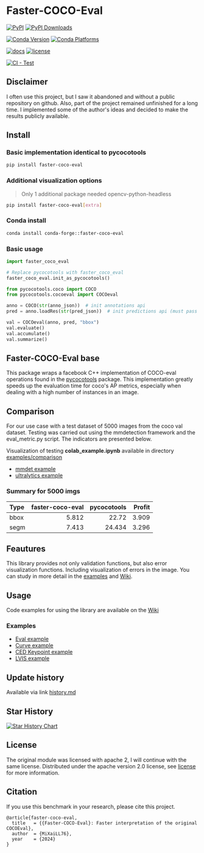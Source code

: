 # Faster-COCO-Eval

[![PyPI](https://img.shields.io/pypi/v/faster-coco-eval)](https://pypi.org/project/faster-coco-eval)
[![PyPI Downloads](https://img.shields.io/pypi/dm/faster-coco-eval.svg?label=PyPI%20downloads)](https://pypi.org/project/faster-coco-eval/)

[![Conda Version](https://img.shields.io/conda/vn/conda-forge/faster-coco-eval.svg)](https://anaconda.org/conda-forge/faster-coco-eval)
[![Conda Platforms](https://img.shields.io/conda/pn/conda-forge/faster-coco-eval.svg)](https://anaconda.org/conda-forge/faster-coco-eval)

[![docs](https://img.shields.io/badge/docs-latest-blue)](https://github.com/MiXaiLL76/faster_coco_eval/wiki)
[![license](https://img.shields.io/github/license/MiXaiLL76/faster_coco_eval.svg)](https://github.com/MiXaiLL76/faster_coco_eval/blob/main/LICENSE)

[![CI - Test](https://github.com/MiXaiLL76/faster_coco_eval/actions/workflows/unittest.yml/badge.svg)](https://github.com/MiXaiLL76/faster_coco_eval/actions/workflows/unittest.yml)

<!-- [![Coverage](https://codecov.io/github/MiXaiLL76/faster_coco_eval/coverage.svg?branch=main)](https://codecov.io/gh/MiXaiLL76/faster_coco_eval)       -->

## Disclaimer

I often use this project, but I saw it abandoned and without a public repository on github.
Also, part of the project remained unfinished for a long time. I implemented some of the author's ideas and decided to make the results publicly available.

## Install

### Basic implementation identical to pycocotools

```bash
pip install faster-coco-eval
```

### Additional visualization options

> Only 1 additional package needed opencv-python-headless

```bash
pip install faster-coco-eval[extra]
```

### Conda install

```bash
conda install conda-forge::faster-coco-eval
```

### Basic usage

```py
import faster_coco_eval

# Replace pycocotools with faster_coco_eval
faster_coco_eval.init_as_pycocotools()

from pycocotools.coco import COCO
from pycocotools.cocoeval import COCOeval

anno = COCO(str(anno_json))  # init annotations api
pred = anno.loadRes(str(pred_json))  # init predictions api (must pass string, not Path)

val = COCOeval(anno, pred, "bbox")
val.evaluate()
val.accumulate()
val.summarize()

```

## Faster-COCO-Eval base

This package wraps a facebook C++ implementation of COCO-eval operations found in the
[pycocotools](https://github.com/cocodataset/cocoapi/tree/master/PythonAPI/pycocotools) package.
This implementation greatly speeds up the evaluation time
for coco's AP metrics, especially when dealing with a high number of instances in an image.

## Comparison

For our use case with a test dataset of 5000 images from the coco val dataset.
Testing was carried out using the mmdetection framework and the eval_metric.py script. The indicators are presented below.

Visualization of testing **colab_example.ipynb** available in directory [examples/comparison](https://nbviewer.org/github/MiXaiLL76/faster_coco_eval/blob/main/examples/comparison)

- [mmdet example](https://nbviewer.org/github/MiXaiLL76/faster_coco_eval/blob/main/examples/comparison/mmdet/colab_example.ipynb)
- [ultralytics example](https://nbviewer.org/github/MiXaiLL76/faster_coco_eval/blob/main/examples/comparison/ultralytics/colab_example.ipynb)

### Summary for 5000 imgs

| Type | faster-coco-eval | pycocotools | Profit |
| :--- | ---------------: | ----------: | -----: |
| bbox |            5.812 |       22.72 |  3.909 |
| segm |            7.413 |      24.434 |  3.296 |

## Feautures

This library provides not only validation functions, but also error visualization functions. Including visualization of errors in the image.
You can study in more detail in the [examples](https://github.com/MiXaiLL76/faster_coco_eval/blob/main/examples) and [Wiki](https://github.com/MiXaiLL76/faster_coco_eval/wiki).

## Usage

Code examples for using the library are available on the [Wiki](https://github.com/MiXaiLL76/faster_coco_eval/wiki)

### Examples

- [Eval example](https://nbviewer.org/github/MiXaiLL76/faster_coco_eval/blob/main/examples/eval_example.ipynb)
- [Curve example](https://nbviewer.org/github/MiXaiLL76/faster_coco_eval/blob/main/examples/curve_example.ipynb)
- [CED Keypoint example](https://nbviewer.org/github/MiXaiLL76/faster_coco_eval/blob/main/examples/ced_example.ipynb)
- [LVIS example](https://nbviewer.org/github/MiXaiLL76/faster_coco_eval/blob/main/examples/lvis_example.ipynb)

## Update history

Available via link [history.md](https://github.com/MiXaiLL76/faster_coco_eval/blob/main/history.md)

## Star History

[![Star History Chart](https://api.star-history.com/svg?repos=MiXaiLL76/faster_coco_eval&type=Date)](https://star-history.com/#MiXaiLL76/faster_coco_eval&Date)

## License

The original module was licensed with apache 2, I will continue with the same license.
Distributed under the apache version 2.0 license, see [license](LICENSE) for more information.

## Citation

If you use this benchmark in your research, please cite this project.

```
@article{faster-coco-eval,
  title   = {{Faster-COCO-Eval}: Faster interpretation of the original COCOEval},
  author  = {MiXaiLL76},
  year    = {2024}
}
```
